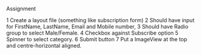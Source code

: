 Assignment

   1 Create a layout file (something like subscription form)
   2 Should have input for FirstName, LastName, Email and Mobile number,
   3 Should have Radio group to select Male/Female.
   4 Checkbox against Subscribe option
   5 Spinner to select category.
   6 Submit button
   7 Put a ImageView at the top and centre-horizontal aligned.



